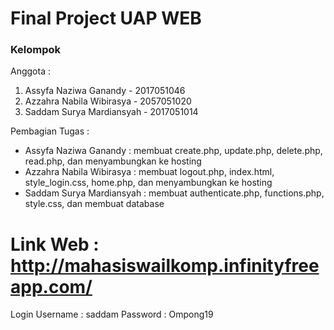 # Final Project UAP WEB
### Kelompok 
Anggota : 
1. Assyfa Naziwa Ganandy      - 2017051046
2. Azzahra Nabila Wibirasya   - 2057051020
3. Saddam Surya Mardiansyah   - 2017051014

Pembagian Tugas :
- Assyfa Naziwa Ganandy        : membuat create.php, update.php, delete.php, read.php, dan menyambungkan ke hosting
- Azzahra Nabila Wibirasya     : membuat logout.php, index.html, style_login.css, home.php, dan menyambungkan ke hosting
- Saddam Surya Mardiansyah     : membuat authenticate.php, functions.php, style.css, dan membuat database

# Link Web : http://mahasiswailkomp.infinityfreeapp.com/

Login
Username : saddam
Password : Ompong19
